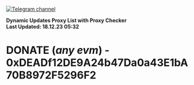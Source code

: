[![Telegram channel](https://img.shields.io/endpoint?url=https://runkit.io/damiankrawczyk/telegram-badge/branches/master?url=https://t.me/n4z4v0d)](https://t.me/n4z4v0d) 

**Dynamic Updates Proxy List with Proxy Checker**  
**Last Updated: 18.12.23 05:32**

# DONATE (_any evm_) - 0xDEADf12DE9A24b47Da0a43E1bA70B8972F5296F2
